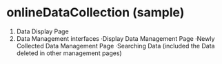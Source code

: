 # onlineDataCollection (sample)
1. Data Display Page
2. Data Management interfaces
   ·Display Data Management Page
   ·Newly Collected Data Management Page
   ·Searching Data (included the Data deleted in other management pages)
